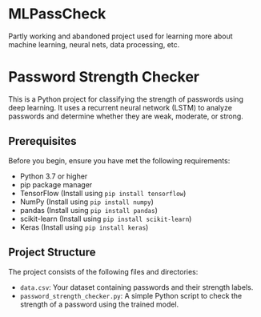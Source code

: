 # MLPassCheck
Partly working and abandoned project used for learning more about machine learning, neural nets, data processing, etc.

# Password Strength Checker

This is a Python project for classifying the strength of passwords using deep learning. It uses a recurrent neural network (LSTM) to analyze passwords and determine whether they are weak, moderate, or strong.

## Prerequisites

Before you begin, ensure you have met the following requirements:

- Python 3.7 or higher
- pip package manager
- TensorFlow (Install using `pip install tensorflow`)
- NumPy (Install using `pip install numpy`)
- pandas (Install using `pip install pandas`)
- scikit-learn (Install using `pip install scikit-learn`)
- Keras (Install using `pip install keras`)

## Project Structure

The project consists of the following files and directories:

- `data.csv`: Your dataset containing passwords and their strength labels.
- `password_strength_checker.py`: A simple Python script to check the strength of a password using the trained model.

